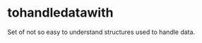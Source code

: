 tohandledatawith
================

Set of not so easy to understand structures used to handle data.
